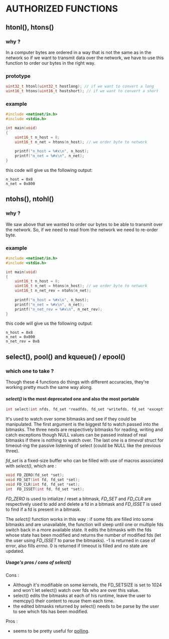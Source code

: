 # AUTHORIZED FUNCTIONS

## htonl(), htons()

### why ?

In a computer bytes are ordered in a way that is not the same as in the network so if we want to transmit 
data over the network, we have to use this function to order our bytes in the right way.

### prototype

```c
uint32_t htonl(uint32_t hostlong); // if we want to convert a long
uint16_t htons(uint16_t hostshort); // if we want to convert a short
```

### example

```c
#include <netinet/in.h>
#include <stdio.h>

int main(void)
{
	uint16_t n_host = 8;
	uint16_t n_net = htons(n_host); // we order byte to network
	
	printf("n_host = %#x\n", n_host);
	printf("n_net = %#x\n", n_net);
}
```

this code will give us the following output:
```
n_host = 0x8
n_net = 0x800
```

## ntohs(), ntohl()

### why ?

We saw above that we wanted to order our bytes to be able to transmit over the network.
So, if we need to read from the network we need to re-order byte.

### example
```c
#include <netinet/in.h>
#include <stdio.h>

int main(void)
{
	uint16_t n_host = 8;
	uint16_t n_net = htons(n_host); // we order byte to network
	uint16_t n_net_rev = ntohs(n_net);
	
	printf("n_host = %#x\n", n_host);
	printf("n_net = %#x\n", n_net);
	printf("n_net_rev = %#x\n", n_net_rev);
}
```
this code will give us the following output:
```
n_host = 0x8
n_net = 0x800
n_net_rev = 0x8
```
## select(), pool() and kqueue() / epool()

### which one to take ?
Though these 4 functions do things with different accuracies, they're working pretty much the same way along.

#### *select()* is the most deprecated one and also the most portable
```c
int select(int nfds, fd_set *readfds, fd_set *writefds, fd_set *exceptfds, struct timeval *timeout);
```
It's used to watch over some bitmasks and see if they could be manipulated.
The first argument is the biggest fd to watch passed into the bitmasks.
The three nexts are respectively bitmasks for reading, writing and catch exceptions though NULL values can be passed instead of real bitmasks if there is nothing to watch over.
The last one is a *timeval* struct for timeout-ing the passive listening of select (could be NULL like the previous three).

*fd_set* is a fixed-size buffer who can be filled with use of macros associated with *select()*, which are :
```c
void FD_ZERO(fd_set *set);
void FD_SET(int fd, fd_set *set);
void FD_CLR(int fd, fd_set *set);
int  FD_ISSET(int fd, fd_set *set);
```
*FD_ZERO* is used to intialize / reset a bitmask, *FD_SET* and *FD_CLR* are respectively used to add and delete a fd in a bitmask and *FD_ISSET* is used to find if a fd is present in a bitmask.

The *select()* function works in this way : if some fds are filled into some bitmasks and are unavailable, the function will sleep until one or multiple fds switch back in a more available state. It edits the bitmasks with the fds whose state has been modified and returns the number of modified fds (let the user using *FD_ISSET* to parse the bitmasks).
-1 is returned in case of error, also fills *errno*.
0 is returned if timeout is filled and no state are updated.

##### Usage's pros / cons of *select()*
Cons :
* Although it's modifiable on some kernels, the FD_SETSIZE is set to 1024 and won't let select() watch over fds who are over this value.
* select() edits the bitmasks at each of his runtime, leave the user to memcpy() their content to reuse them each time.
* the edited bitmasks returned by select() needs to be parse by the user to see which fds has been modified.

Pros :
* seems to be pretty useful for [polling](https://en.wikipedia.org/wiki/Polling_(computer_science)).
